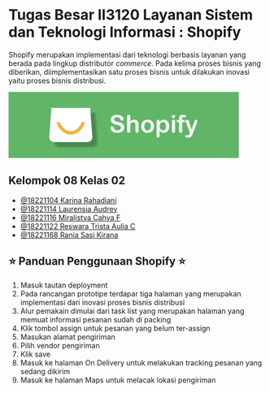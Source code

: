 # Tugas Besar II3120 Layanan Sistem dan Teknologi Informasi : Shopify

Shopify merupakan implementasi dari teknologi berbasis layanan yang berada pada lingkup distributor *commerce*. Pada kelima proses bisnis yang diberikan, diimplementasikan satu proses bisnis untuk dilakukan inovasi yaitu proses bisnis distribusi. 

![Logo](Logo.png)

## Kelompok 08 Kelas 02

- [@18221104 Karina Rahadiani](https://github.com/karinarahadiani)
- [@18221114 Laurensia Audrey](https://github.com/audarcy)
- [@18221116 Miralistya Cahya F](https://github.com/miralistyacahya)
- [@18221122 Reswara Trista Aulia C](https://github.com/reswaratrista)
- [@18221168 Rania Sasi Kirana](https://github.com/raniakiranaa)


## ⭐️ Panduan Penggunaan Shopify ⭐️
1. Masuk tautan deployment 
2. Pada rancangan prototipe terdapar tiga halaman yang merupakan implementasi dari inovasi proses bisnis distribusi 
3. Alur pemakain dimulai dari task list yang merupakan halaman yang memuat informasi pesanan sudah di packing 
4. Klik tombol assign untuk pesanan yang belum ter-assign 
5. Masukan alamat pengiriman 
6. Pilih vendor pengiriman 
7. Klik save 
8. Masuk ke halaman On Delivery untuk melakukan tracking pesanan yang sedang dikirim 
9. Masuk ke halaman Maps untuk melacak lokasi pengiriman 
